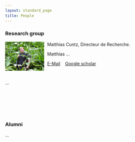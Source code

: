 ```yaml
---
layout: standard_page
title: People
---
```


### Research group

<img style="padding: 0px 10px 0px 0px; width: 25%; height: 50%; float: left;" align="middle" src="images/Matthias_Cuntz-LaReunion_Callas.jpg"/>

Matthias Cuntz, Directeur de Recherche.

Matthias ... 

<a href="mailto:matthias.cuntz@inrae.fr">E-Mail</a>&nbsp;&nbsp;&nbsp;
<a href="https://scholar.google.com.ph/citations?user=s93VuhMAAAAJ">Google scholar</a>

<p>&nbsp;</p>

...

<p>&nbsp;</p>
<p>&nbsp;</p>
<p>&nbsp;</p>


### Alumni

...
